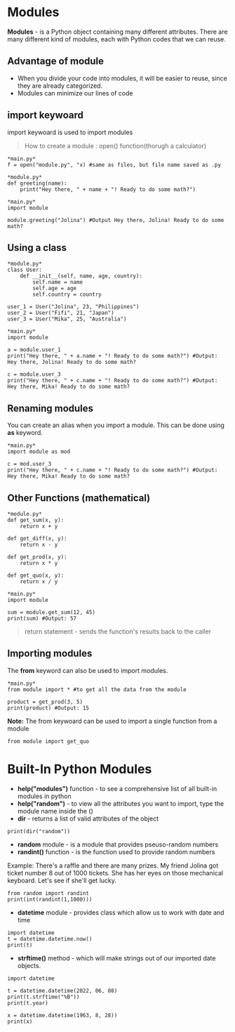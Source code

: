 # Modules 
**Modules** - is a Python object containing many different attributes. There are many different kind of modules, each with Python codes that we can reuse.

## Advantage of module 
- When you divide your code into modules, it will be easier to reuse, since they are already categorized.
- Modules can minimize our lines of code

## import keywoard
import keywoard is used to import modules
> How to create a module : open() function(thorugh a calculator) 

```
*main.py*
f = open("module.py", "x) #same as files, but file name saved as .py
```

```
*module.py*
def greeting(name):
    print("Hey there, " + name + "! Ready to do some math?")
```

```
*main.py*
import module 

module.greeting("Jolina") #Output Hey there, Jolina! Ready to do some math?
```

## Using a class 
```
*module.py*
class User:
    def __init__(self, name, age, country):
        self.name = name
        self.age = age
        self.country = country

user_1 = User("Jolina", 23, "Philippines")
user_2 = User("Fifi", 21, "Japan")
user_3 = User("Mika", 25, "Australia")
```
```
*main.py*
import module

a = module.user_1
print("Hey there, " + a.name + "! Ready to do some math?") #Output: Hey there, Jolina! Ready to do some math?

c = module.user_3
print("Hey there, " + c.name + "! Ready to do some math?") #Output: Hey there, Mika! Ready to do some math?
```

## Renaming modules 
You can create an alias when you import a module. This can be done using **as** keyword.
```
*main.py*
import module as mod

c = mod.user_3
print("Hey there, " + c.name + "! Ready to do some math?") #Output: Hey there, Mika! Ready to do some math?
```

## Other Functions (mathematical) 
```
*module.py*
def get_sum(x, y):
    return x + y

def get_diff(x, y):
    return x - y

def get_prod(x, y):
    return x * y

def get_quo(x, y):
    return x / y
```
```
*main.py*
import module 

sum = module.get_sum(12, 45)
print(sum) #Output: 57
```

> return statement - sends the function's results back to the caller

## Importing modules 
The **from** keyword can also be used to import modules. 
```
*main.py*
from module import * #to get all the data from the module

product = get_prod(3, 5)
print(product) #Output: 15
```

**Note:** The from keywoard can be used to import a single function from a module
```
from module import get_quo
```


# Built-In Python Modules
- **help("modules")** function - to see a comprehensive list of all built-in modules in python
- **help("random")** - to view all the attributes you want to import, type the module name inside the ()
- **dir** - returns a list of valid attributes of the object
```
print(dir("random")) 
```

- **random** module - is a module that provides pseuso-random numbers 
- **randint()** function - is the function used to provide random numbers
 
Example: There's a raffle and there are many prizes. My friend Jolina got ticket number 8 out of 1000 tickets. 
She has her eyes on those mechanical keyboard. Let's see if she'll get lucky.
```
from random import randint 
print(int(randint(1,1000)))
```

- **datetime** module - provides class which allow us to work with date and time 
```
import datetime
t = datetime.datetime.now()
print(t)
```

- **strftime()** method - which will make strings out of our imported date objects. 
```
import datetime 

t = datetime.datetime(2022, 06, 08)
print(t.strftime("%B"))
print(t.year)

x = datetime.datetime(1963, 8, 28))
print(x)
```
